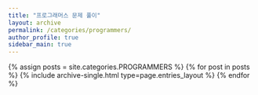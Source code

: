 ```yaml
---
title: "프로그래머스 문제 풀이"
layout: archive
permalink: /categories/programmers/
author_profile: true
sidebar_main: true
---
```


{% assign posts = site.categories.PROGRAMMERS %}
{% for post in posts %} {% include archive-single.html type=page.entries_layout %} {% endfor %}